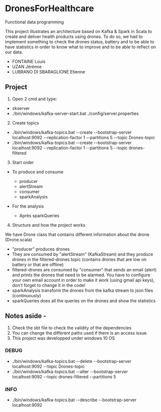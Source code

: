 # DronesForHealthcare
Functional data programming

This project illustrates an architecture based on Kafka & Spark in Scala to create and deliver health products using drones.
To do so, we had to implement something to check the drones status, battery and to be able to have statistics in order to know what to improve and to be able to reflect on our data.

- FONTAINE Louis
- UZAN Jérémie
- LUBRANO DI SBARAGLIONE Etienne

## Project

1) Open 2 cmd and type:
- zkserver
- ./bin/windows/kafka-server-start.bat ./config/server.properties

2) Create topics
- ./bin/windows/kafka-topics.bat --create --bootstrap-server localhost:9092 --replication-factor 1 --partitions 5 --topic Drones-topic
- ./bin/windows/kafka-topics.bat --create --bootstrap-server localhost:9092 --replication-factor 1 --partitions 5 --topic drones-filtered

3) Start order
- To produce and consume
  - producer
  - alertStream
  - consumer
  - sparkAnalysis

- For the analysis
  - Après sparkQueries

4) Structure and how the project works

We have Drone class that contains different information about the drone (Drone.scala)

- "producer" produces drones
- They are consumed by "alertStream" (KafkaStream) and they produce drones in the filtered-drones topic (contains drones that are low on battery or that are offline)
- filtered-drones are consumed by "consumer" that sends an email (alert) and prints the drones that need to be alarmed. You have to configure your own email account in order to make it work (using gmail api keys), don't forget to change it in the code!
- sparkAnalysis transform the drones from the kafka stream to json files (continuously)
- sparkQueries does all the queries on the drones and show the statistics


## Notes aside -
1) Check the sbt file to check the validity of the dependencies
2) You can change the different paths used if there is an access issue.
3) This project was developped under windows 10 OS


### DEBUG
- ./bin/windows/kafka-topics.bat --delete --bootstrap-server localhost:9092 --topic Drones-topic
- ./bin/windows/kafka-topics.bat --alter --bootstrap-server localhost:9092 --topic drones-filtered --partitions 5

### INFO
- ./bin/windows/kafka-topics.bat --describe --bootstrap-server localhost:9092
